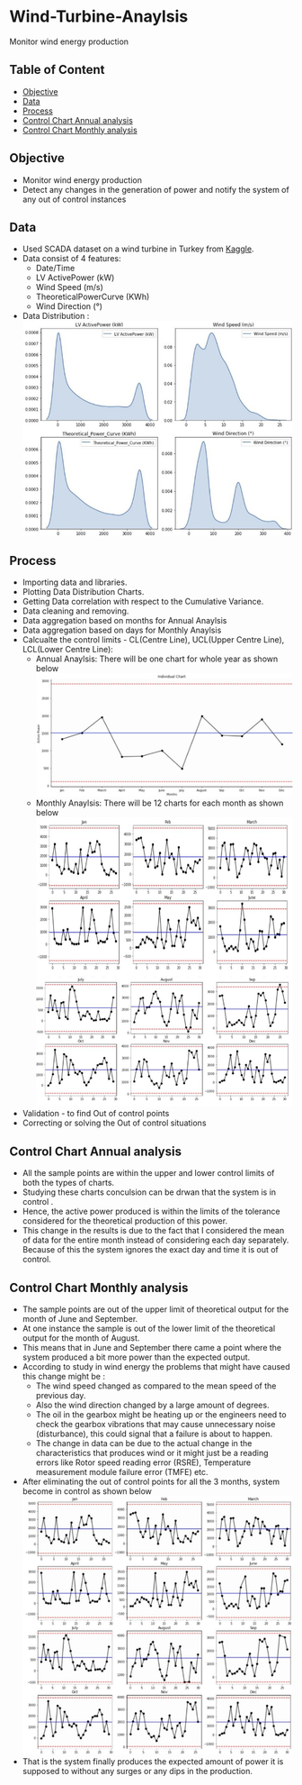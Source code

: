 # Wind-Turbine-Anaylsis
Monitor wind energy production

## Table of Content
* [Objective](#objective)
* [Data](#data)
* [Process](#process)
* [Control Chart Annual analysis](#control-chart-annual-analysis)
* [Control Chart Monthly analysis](#control-chart-monthly-analysis)

## Objective
* Monitor wind energy production
* Detect any changes in the generation of power and notify the system of any out of control instances

## Data
* Used SCADA dataset on a wind turbine in Turkey from [Kaggle](https://www.kaggle.com/berkerisen/wind-turbine-scada-dataset).
* Data consist of 4 features:
	* Date/Time 
	* LV ActivePower (kW)
	* Wind Speed (m/s) 
	* TheoreticalPowerCurve (KWh)
	* Wind Direction (°)
* Data Distribution : 
![Data Distribution](/images/dataDistrib.jpg)

## Process
* Importing data and libraries.
* Plotting Data Distribution Charts.
* Getting Data correlation with respect to the Cumulative Variance.
* Data cleaning and removing.
* Data aggregation based on months for Annual Anaylsis
* Data aggregation based on days for Monthly Anaylsis
* Calcualte the control limits - CL(Centre Line), UCL(Upper Centre Line), LCL(Lower Centre Line):
	* Annual Anaylsis: There will be one chart for whole year as shown below
	![Annual Chart](/images/annualChart.jpg)
	* Monthly Anaylsis: There will be 12 charts for each month as shown below
	![Monthly Out of Control Chart](/images/monthlyOutOfControl.JPG)
* Validation - to find Out of control points
* Correcting or solving the Out of control situations 

## Control Chart Annual analysis
* All the sample points are within the upper and lower control limits of both the types of charts.
* Studying these charts conculsion can be drwan that the system is in control .
* Hence, the active power produced is within the limits of the tolerance considered for the theoretical production of this power.
* This change in the results is due to the fact that I considered the mean of data for the entire month instead of considering each day separately. Because of this the system ignores the exact day and time it is out of control.

## Control Chart Monthly analysis
*	The sample points are out of the upper limit of theoretical output for the month of June and September.
*	At one instance the sample is out of the lower limit of the theoretical output for the month of August.
*	This means that in June and September there came a point where the system produced a bit more power than the expected output.
*	According to study in wind energy the problems that might have caused this change might be :
	*	The wind speed changed as compared to the mean speed of the previous day.
	*	Also the wind direction changed by a large amount of degrees.
	*	The oil in the gearbox might be heating up or the engineers need to check the gearbox vibrations that may cause unnecessary noise (disturbance), this could signal that a failure is about to happen. 
	*	The change in data can be due to the actual change in the characteristics that produces wind or it might just be a reading errors like Rotor speed reading error (RSRE), Temperature measurement module failure error (TMFE) etc.
*	After eliminating the out of control points for all the 3 months, system  become in control as shown below
		![Monthly In control Chart](/images/monthlyInOfControl.JPG)
*	That is the system finally produces the expected amount of power it is supposed to without any surges or any dips in the production.


	



